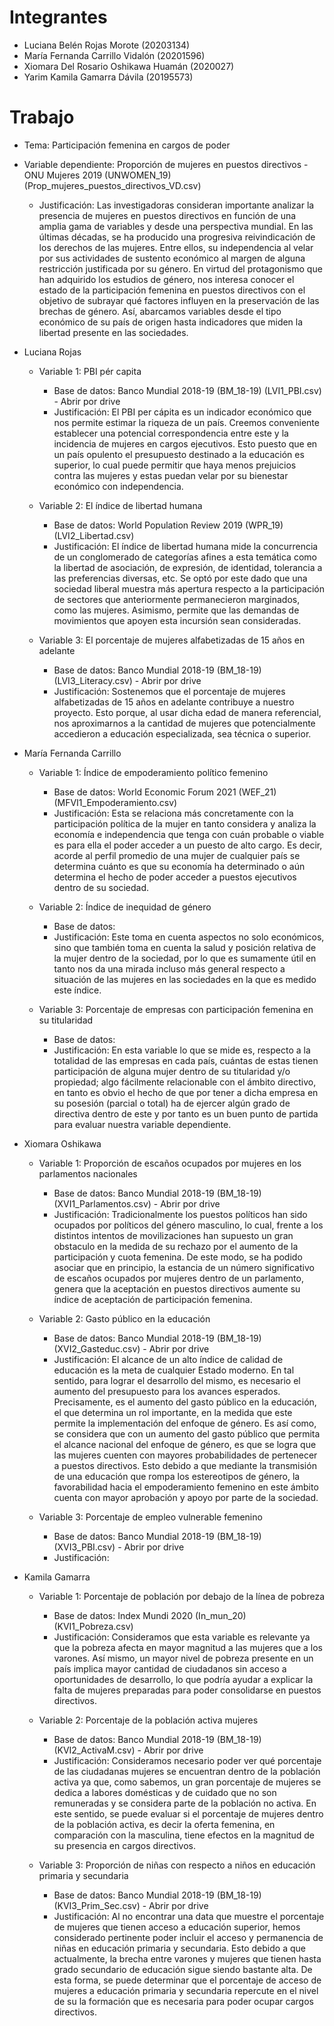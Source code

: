 # Integrantes
  - Luciana Belén Rojas Morote (20203134) 
  - María Fernanda Carrillo Vidalón (20201596)
  - Xiomara Del Rosario Oshikawa Huamán (2020027)
  - Yarim Kamila Gamarra Dávila (20195573)

# Trabajo
- Tema: Participación femenina en cargos de poder
- Variable dependiente: Proporción de mujeres en puestos directivos - ONU Mujeres 2019 (UNWOMEN_19) (Prop_mujeres_puestos_directivos_VD.csv)
    - Justificación:
    Las investigadoras consideran importante analizar la presencia de mujeres en puestos directivos en función de una amplia gama de variables y desde una perspectiva mundial. En las últimas décadas, se ha producido una progresiva reivindicación de los derechos de las mujeres. Entre ellos, su independencia al velar por sus actividades de sustento económico al margen de alguna restricción justificada por su género. En virtud del protagonismo que han adquirido los estudios de género, nos interesa conocer el estado de la participación femenina en puestos directivos con el objetivo de subrayar qué factores influyen en la preservación de las brechas de género. Así, abarcamos variables desde el tipo económico de su país de origen hasta indicadores que miden la libertad presente en las sociedades.
    
- Luciana Rojas

  - Variable 1: PBI pér capita
    - Base de datos: Banco Mundial 2018-19 (BM_18-19) (LVI1_PBI.csv) - Abrir por drive
    - Justificación: El PBI per cápita es un indicador económico que nos permite estimar la riqueza de un país. Creemos conveniente establecer una potencial correspondencia entre este y la incidencia de mujeres en cargos ejecutivos. Esto puesto que en un país opulento el presupuesto destinado a la educación es superior, lo cual puede permitir que haya menos prejuicios contra las mujeres y estas puedan velar por su bienestar económico con independencia.

  - Variable 2: El índice de libertad humana
    - Base de datos: World Population Review 2019 (WPR_19) (LVI2_Libertad.csv)
    - Justificación: El índice de libertad humana mide la concurrencia de un conglomerado de categorías afines a esta temática como la libertad de asociación, de expresión, de identidad, tolerancia a las preferencias diversas, etc. Se optó por este dado que una sociedad liberal muestra más apertura respecto a la participación de sectores que anteriormente permanecieron marginados, como las mujeres. Asimismo, permite que las demandas de movimientos que apoyen esta incursión sean consideradas.

  - Variable 3: El porcentaje de mujeres alfabetizadas de 15 años en adelante
    - Base de datos: Banco Mundial 2018-19 (BM_18-19) (LVI3_Literacy.csv) - Abrir por drive
    - Justificación: Sostenemos que el porcentaje de mujeres alfabetizadas de 15 años en adelante contribuye a nuestro proyecto. Esto porque, al usar dicha edad de manera referencial, nos aproximarnos a la cantidad de mujeres que potencialmente accedieron a educación especializada, sea técnica o superior.
    
 - María Fernanda Carrillo

   - Variable 1: Índice de empoderamiento político femenino
      - Base de datos: World Economic Forum 2021 (WEF_21) (MFVI1_Empoderamiento.csv)
      - Justificación: Esta se relaciona más concretamente con la participación política de la mujer en tanto considera y analiza la economía e independencia que tenga con cuán probable o viable es para ella el poder acceder a un puesto de alto cargo. Es decir, acorde al perfil promedio de una mujer de cualquier país se determina cuánto es que su economía ha determinado o aún determina el hecho de poder acceder a puestos ejecutivos dentro de su sociedad.

   - Variable 2: Índice de inequidad de género
      - Base de datos: 
      - Justificación: Este toma en cuenta aspectos no solo económicos, sino que también toma en cuenta la salud y posición relativa de la mujer dentro de la sociedad, por lo que es sumamente útil en tanto nos da una mirada incluso más general respecto a situación de las mujeres en las sociedades en la que es medido este índice.

   - Variable 3: Porcentaje de empresas con participación femenina en su titularidad
      - Base de datos: 
      - Justificación: En esta variable lo que se mide es, respecto a la totalidad de las empresas en cada país, cuántas de estas tienen participación de alguna mujer dentro de su titularidad y/o propiedad; algo fácilmente relacionable con el ámbito directivo, en tanto es obvio el hecho de que por tener a dicha empresa en su posesión (parcial o total) ha de ejercer algún grado de directiva dentro de este y por tanto es un buen punto de partida para evaluar nuestra variable dependiente.

 - Xiomara Oshikawa

   - Variable 1: Proporción de escaños ocupados por mujeres en los parlamentos nacionales
      - Base de datos: Banco Mundial 2018-19 (BM_18-19) (XVI1_Parlamentos.csv) - Abrir por drive
      - Justificación: Tradicionalmente los puestos políticos han sido ocupados por políticos del género masculino, lo cual, frente a los distintos intentos de movilizaciones han supuesto un gran obstaculo en la medida de su rechazo por el aumento de la participación y cuota femenina. De este modo, se ha podido asociar que en principio, la estancia de un número significativo de escaños ocupados por mujeres dentro de un parlamento, genera que la aceptación en puestos directivos aumente su índice de aceptación de participación femenina.

   - Variable 2: Gasto público en la educación
      - Base de datos: Banco Mundial 2018-19 (BM_18-19) (XVI2_Gasteduc.csv) - Abrir por drive
      - Justificación: El alcance de un alto índice de calidad de educación es la meta de cualquier Estado moderno. En tal sentido, para lograr el desarrollo del mismo, es necesario el aumento del presupuesto para los avances esperados. Precisamente, es el aumento del gasto público en la educación, el que determina un rol importante, en la medida que este permite la implementación del enfoque de género. Es así como, se considera que con un aumento del gasto público que permita el alcance nacional del enfoque de género, es que se logra que las mujeres cuenten con mayores probabilidades de pertenecer a puestos directivos. Esto debido a que mediante la transmisión de una educación que rompa los estereotipos de género, la favorabilidad hacia el empoderamiento femenino en este ámbito cuenta con mayor aprobación y apoyo por parte de la sociedad. 

   - Variable 3: Porcentaje de empleo vulnerable femenino
      - Base de datos: Banco Mundial 2018-19 (BM_18-19) (XVI3_PBI.csv) - Abrir por drive
      - Justificación: 

 - Kamila Gamarra
 
   - Variable 1: Porcentaje de población por debajo de la línea de pobreza
      - Base de datos: Index Mundi 2020 (In_mun_20) (KVI1_Pobreza.csv)
      - Justificación: Consideramos que esta variable es relevante ya que la pobreza afecta en mayor magnitud a las mujeres que a los varones. Así mismo, un mayor nivel de pobreza presente en un país implica mayor cantidad de ciudadanos sin acceso a oportunidades de desarrollo, lo que podría ayudar a explicar la falta de mujeres preparadas para poder consolidarse en puestos directivos.

   - Variable 2: Porcentaje de la población activa mujeres
      - Base de datos: Banco Mundial 2018-19 (BM_18-19) (KVI2_ActivaM.csv) - Abrir por drive
      - Justificación: Consideramos necesario poder ver qué porcentaje de las ciudadanas mujeres se encuentran dentro de la población activa ya que, como sabemos, un gran porcentaje de mujeres se dedica a labores domésticas y de cuidado que no son remuneradas y se considera parte de la población no activa. En este sentido, se puede evaluar si el porcentaje de mujeres dentro de la población activa, es decir la oferta femenina, en comparación con la masculina, tiene efectos en la magnitud de su presencia en cargos directivos.

   - Variable 3: Proporción de niñas con respecto a niños en educación primaria y secundaria
      - Base de datos: Banco Mundial 2018-19 (BM_18-19) (KVI3_Prim_Sec.csv) - Abrir por drive
      - Justificación: Al no encontrar una data que muestre el porcentaje de mujeres que tienen acceso a educación superior, hemos considerado pertinente poder incluir el acceso y permanencia de niñas en educación primaria y secundaria. Esto debido a que actualmente, la brecha entre varones y mujeres que tienen hasta grado secundario de educación sigue siendo bastante alta. De esta forma, se puede determinar que el porcentaje de acceso de mujeres a educación primaria y secundaria repercute en el nivel de su la formación que es necesaria para poder ocupar cargos directivos.
